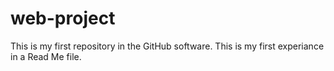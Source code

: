 # web-project
This is my first repository in the GitHub software.
This is my first experiance in a Read Me file.
